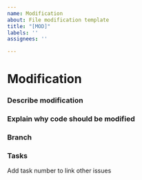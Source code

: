 ```yaml
---
name: Modification
about: File modification template
title: "[MOD]"
labels: ''
assignees: ''

---
```


# Modification

### Describe modification

### Explain why code should be modified

### Branch

### Tasks
Add task number to link other issues
